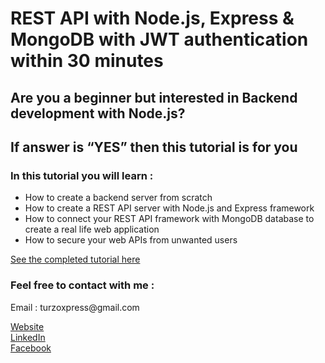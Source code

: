 <h1>REST API with Node.js, Express & MongoDB with JWT authentication within 30 minutes
</h1>
<h2>Are you a beginner but interested in Backend development with Node.js? </h2>
<h2>If answer is “YES” then this tutorial is for you</h2>
<h3>In this tutorial you will learn : </h3>
<ul>
  <li>How to create a backend server from scratch </li>
  <li>How to create a REST API server with Node.js and Express framework</li>
  <li>How to connect your REST API framework with MongoDB database to create a real life web application</li>
<li>How to secure your web APIs from unwanted users</li>
</ul>  
<a href="https://turzo.org/2021/07/06/rest-api-with-node-express-mongodb-with-jwt-authentication-within-30-minutes/">See the completed tutorial here</a>

<h3>Feel free to contact with me : </h3>
<p> Email : turzoxpress@gmail.com </p>
<a href="https://turzo.org/">Website</a>
<br>
<a href="https://www.linkedin.com/in/mahbubur-rahman-turzo-483773ab/">LinkedIn</a>
<br>
<a href="https://www.facebook.com/MahbuburRahmanTurzo/">Facebook</a>




